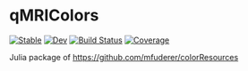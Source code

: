 # qMRIColors

[![Stable](https://img.shields.io/badge/docs-stable-blue.svg)](https://atrotier.github.io/qMRIColors.jl/stable/)
[![Dev](https://img.shields.io/badge/docs-dev-blue.svg)](https://atrotier.github.io/qMRIColors.jl/dev/)
[![Build Status](https://github.com/atrotier/qMRIColors.jl/actions/workflows/CI.yml/badge.svg?branch=main)](https://github.com/atrotier/qMRIColors.jl/actions/workflows/CI.yml?query=branch%3Amain)
[![Coverage](https://codecov.io/gh/atrotier/qMRIColors.jl/branch/main/graph/badge.svg)](https://codecov.io/gh/atrotier/qMRIColors.jl)


Julia package of https://github.com/mfuderer/colorResources